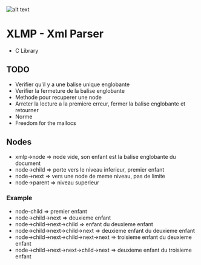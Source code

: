 ![alt text](https://upload.wikimedia.org/wikipedia/commons/thumb/9/9d/Xml_logo.svg/1280px-Xml_logo.svg.png)

# XLMP - Xml Parser

- C Library 

## TODO

- Verifier qu'il y a une balise unique englobante
- Verifier la fermeture de la balise englobante
- Methode pour recuperer une node
- Arreter la lecture a la premiere erreur, fermer la balise englobante et retourner
- Norme
- Freedom for the mallocs

## Nodes

- xmlp->node => node vide, son enfant est la balise englobante du document
- node->child => porte vers le niveau inferieur, premier enfant
- node->next => vers une node de meme niveau, pas de limite
- node->parent => niveau superieur

### Example

- node-child => premier enfant
- node->child->next => deuxieme enfant
- node->child->next->child => enfant du deuxieme enfant
- node->child->next->child->next => deuxieme enfant du deuxieme enfant
- node->child->next->child->next->next => troisieme enfant du deuxieme enfant
- node->child->next->next->child->next => deuxieme enfant du troisieme enfant